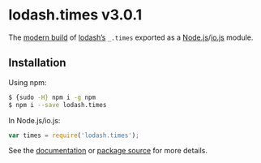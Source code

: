 # lodash.times v3.0.1

The [modern build](https://github.com/lodash/lodash/wiki/Build-Differences) of [lodash’s](https://lodash.com/) `_.times` exported as a [Node.js](http://nodejs.org/)/[io.js](https://iojs.org/) module.

## Installation

Using npm:

```bash
$ {sudo -H} npm i -g npm
$ npm i --save lodash.times
```

In Node.js/io.js:

```js
var times = require('lodash.times');
```

See the [documentation](https://lodash.com/docs#times) or [package source](https://github.com/lodash/lodash/blob/3.0.1-npm-packages/lodash.times) for more details.
